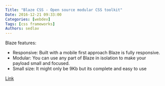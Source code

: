 ```yaml
---
Title: "Blaze CSS - Open source modular CSS toolkit"
Date: 2016-12-21 09:33:00
Categories: [webdev]
Tags: [css frameworks]
Authors: sedlav
---
```


Blaze features:

* Responsive: Built with a mobile first approach Blaze is fully responsive.
* Modular: You can use any part of Blaze in isolation to make your payload small and focused.
* Small size: It might only be 9Kb but its complete and easy to use

[Link](http://blazecss.com/)
